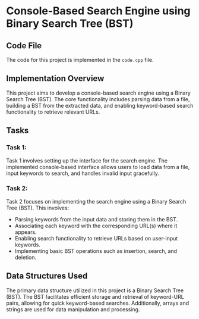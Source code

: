 # Console-Based Search Engine using Binary Search Tree (BST)

## Code File
The code for this project is implemented in the `code.cpp` file.

## Implementation Overview
This project aims to develop a console-based search engine using a Binary Search Tree (BST). The core functionality includes parsing data from a file, building a BST from the extracted data, and enabling keyword-based search functionality to retrieve relevant URLs.

## Tasks
### Task 1:
Task 1 involves setting up the interface for the search engine. The implemented console-based interface allows users to load data from a file, input keywords to search, and handles invalid input gracefully.

### Task 2:
Task 2 focuses on implementing the search engine using a Binary Search Tree (BST). This involves:
- Parsing keywords from the input data and storing them in the BST.
- Associating each keyword with the corresponding URL(s) where it appears.
- Enabling search functionality to retrieve URLs based on user-input keywords.
- Implementing basic BST operations such as insertion, search, and deletion.

## Data Structures Used
The primary data structure utilized in this project is a Binary Search Tree (BST). The BST facilitates efficient storage and retrieval of keyword-URL pairs, allowing for quick keyword-based searches. Additionally, arrays and strings are used for data manipulation and processing.
